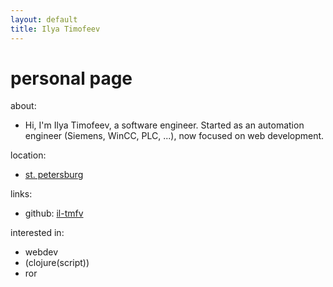```yaml
---
layout: default
title: Ilya Timofeev
---
```


# personal page

about:
  - Hi, I'm Ilya Timofeev, a software engineer. Started as an automation engineer (Siemens, WinCC, PLC, ...), now focused on web development.

location:
  - [st. petersburg](https://www.google.com/maps/place/St+Petersburg/@59.9392259,29.5342919,9z/data=!3m1!4b1!4m5!3m4!1s0x4696378cc74a65ed:0x6dc7673fab848eff!8m2!3d59.9310584!4d30.3609097)

links:
  - github: [il-tmfv](https://github.com/il-tmfv)

interested in:
  - webdev
  - (clojure(script))
  - ror
